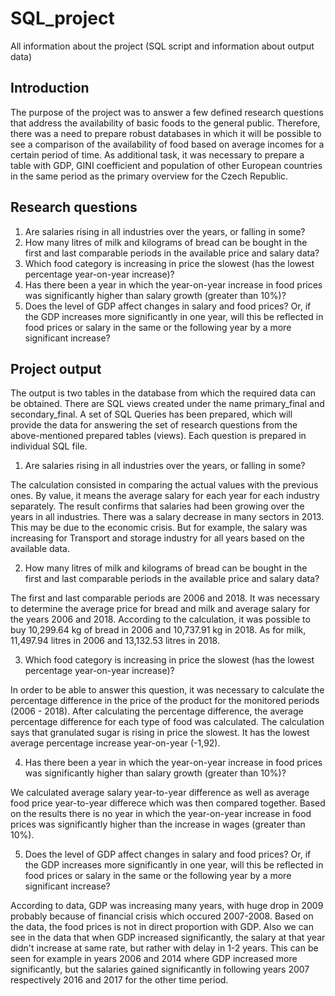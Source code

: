 # SQL_project
All information about the project (SQL script and information about output data)

## Introduction

The purpose of the project was to answer a few defined research questions that address the availability of basic foods to the general public. Therefore, there was a need to prepare robust databases in which it will be possible to see a comparison of the availability of food based on average incomes for a certain period of time. As additional task, it was necessary to prepare a table with GDP, GINI coefficient and population of other European countries in the same period as the primary overview for the Czech Republic.

## Research questions

1. Are salaries rising in all industries over the years, or falling in some?
2. How many litres of milk and kilograms of bread can be bought in the first and last comparable periods in the available price and salary data?
3. Which food category is increasing in price the slowest (has the lowest percentage year-on-year increase)?
4. Has there been a year in which the year-on-year increase in food prices was significantly higher than salary growth (greater than 10%)?
5. Does the level of GDP affect changes in salary and food prices? Or, if the GDP increases more significantly in one year, will this be reflected in food prices or salary in the same or the following year by a more significant increase?

## Project output

The output is two tables in the database from which the required data can be obtained. There are SQL views created under the name primary_final and secondary_final.
A set of SQL Queries has been prepared, which will provide the data for answering the set of research questions from the above-mentioned prepared tables (views).
Each question is prepared in individual SQL file.

1. Are salaries rising in all industries over the years, or falling in some?

The calculation consisted in comparing the actual values with the previous ones. By value, it means the average salary for each year for each industry separately.
The result confirms that salaries had been growing over the years in all industries. There was a salary decrease in many sectors in 2013. This may be due to the economic crisis. But for example, the salary was increasing for Transport and storage industry for all years based on the available data. 
 
2. How many litres of milk and kilograms of bread can be bought in the first and last comparable periods in the available price and salary data?

The first and last comparable periods are 2006 and 2018. It was necessary to determine the average price for bread and milk and average salary for the years 2006 and 2018. According to the calculation, it was possible to buy 10,299.64 kg of bread in 2006 and 10,737.91 kg in 2018. As for milk, 11,497.94 litres in 2006 and 13,132.53 litres in 2018.

3. Which food category is increasing in price the slowest (has the lowest percentage year-on-year increase)?

In order to be able to answer this question, it was necessary to calculate the percentage difference in the price of the product for the monitored periods (2006 - 2018). After calculating the percentage difference, the average percentage difference for each type of food was calculated. The calculation says that granulated sugar is rising in price the slowest. It has the lowest average percentage increase year-on-year (-1,92).

4. Has there been a year in which the year-on-year increase in food prices was significantly higher than salary growth (greater than 10%)?

We calculated average salary year-to-year difference as well as average food price year-to-year differece which was then compared together. Based on the results there is no year in which the year-on-year increase in food prices was significantly higher than the increase in wages (greater than 10%).

5. Does the level of GDP affect changes in salary and food prices? Or, if the GDP increases more significantly in one year, will this be reflected in food prices or salary in the same or the following year by a more significant increase?

According to data, GDP was increasing many years, with huge drop in 2009 probably because of financial crisis which occured 2007-2008. Based on the data, the food prices is not in direct proportion with GDP. Also we can see in the data that when GDP increased significantly, the salary at that year didn't increase at same rate, but rather with delay in 1-2 years. This can be seen for example in years 2006 and 2014 where GDP increased more significantly, but the salaries gained significantly in following years 2007 respectively 2016 and 2017 for the other time period.    
